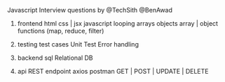 Javascript Interview questions by @TechSith @BenAwad

1. frontend
html 
css | jsx
javascript 
    looping
    arrays
    objects
        array | object functions (map, reduce, filter)

2. testing
test cases
Unit Test
Error handling


3. backend
sql
Relational DB

4. api
REST endpoint
axios 
postman
GET | POST | UPDATE | DELETE

